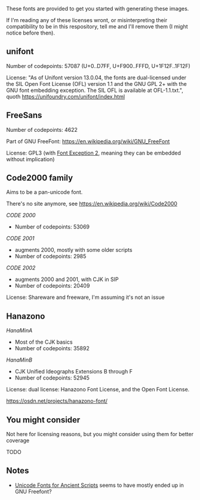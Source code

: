 
These fonts are provided to get you started with generating these images.

If I'm reading any of these licenses wront, or misinterpreting their compatibility to be in this respository, tell me and I'll remove them (I might notice before then).



## unifont 

Number of codepoints: 57087  (U+0..D7FF, U+F900..FFFD, U+1F12F..1F12F)

License: "As of Unifont version 13.0.04, the fonts are dual-licensed under the SIL Open Font License (OFL) version 1.1 and the GNU GPL 2+ with the GNU font embedding exception. The SIL OFL is available at OFL-1.1.txt.", quoth https://unifoundry.com/unifont/index.html




## FreeSans

Number of codepoints: 4622

Part of GNU FreeFont: https://en.wikipedia.org/wiki/GNU_FreeFont

License: GPL3 (with [Font Exception 2](https://en.wikipedia.org/wiki/GPL_font_exception), meaning they can be embedded without implication)



## Code2000 family

Aims to be a pan-unicode font.

There's no site anymore, see https://en.wikipedia.org/wiki/Code2000

_CODE 2000_
* Number of codepoints: 53069

_CODE 2001_ 
* augments 2000, mostly with some older scripts
* Number of codepoints: 2985

_CODE 2002_ 
* augments 2000 and 2001, with CJK in SIP
* Number of codepoints: 20409

License: Shareware and freeware, I'm assuming it's not an issue


## Hanazono

_HanaMinA_
* Most of the CJK basics
* Number of codepoints: 35892

_HanaMinB_
* CJK Unified Ideographs Extensions B through F
* Number of codepoints: 52945

License: dual license: Hanazono Font License, and the Open Font License.

https://osdn.net/projects/hanazono-font/



## You might consider

Not here for licensing reasons, but you might consider using them for better coverage

TODO


## Notes

* [Unicode Fonts for Ancient Scripts](https://dn-works.com/ufas/) seems to have mostly ended up in GNU Freefont?



